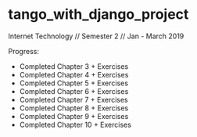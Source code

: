 # tango_with_django_project

Internet Technology // Semester 2 // Jan - March 2019

Progress:

* Completed Chapter 3 + Exercises 
* Completed Chapter 4 + Exercises
* Completed Chapter 5 + Exercises
* Completed Chapter 6 + Exercises
* Completed Chapter 7 + Exercises
* Completed Chapter 8 + Exercises
* Completed Chapter 9 + Exercises
* Completed Chapter 10 + Exercises